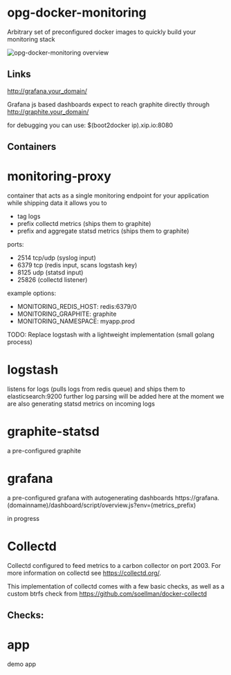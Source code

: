opg-docker-monitoring
=====================

Arbitrary set of preconfigured docker images to quickly build your monitoring stack

![opg-docker-monitoring overview](https://cloud.githubusercontent.com/assets/13198078/8695568/a18a5fc6-2add-11e5-8377-7fe6b613f870.jpg "Docker monitoring overview")

Links
-----
http://grafana.your_domain/

Grafana js based dashboards expect to reach graphite directly through
http://graphite.your_domain/

for debugging you can use: $(boot2docker ip).xip.io:8080


Containers
----------


monitoring-proxy
================
container that acts as a single monitoring endpoint for your application
while shipping data it allows you to 
- tag logs
- prefix collectd metrics (ships them to graphite)
- prefix and aggregate statsd metrics (ships them to graphite)

ports: 
- 2514 tcp/udp (syslog input)
- 6379 tcp (redis input, scans logstash key)
- 8125 udp (statsd input)
- 25826 (collectd listener)

example options:
- MONITORING_REDIS_HOST: redis:6379/0
- MONITORING_GRAPHITE: graphite
- MONITORING_NAMESPACE: myapp.prod

TODO: Replace logstash with a lightweight implementation (small golang process)


logstash
========
listens for logs (pulls logs from redis queue) and ships them to elasticsearch:9200
further log parsing will be added here
at the moment we are also generating statsd metrics on incoming logs


graphite-statsd
===============
a pre-configured graphite


grafana
=======
a pre-configured grafana with autogenerating dashboards
https://grafana.(domainname)/dashboard/script/overview.js?env=(metrics_prefix)

in progress


Collectd
========
Collectd configured to feed metrics to a carbon collector on port 2003. For more information on collectd see https://collectd.org/.

This implementation of collectd comes with a few basic checks, as well as a custom btrfs check from https://github.com/soellman/docker-collectd

Checks:
- 



app
===
demo app
